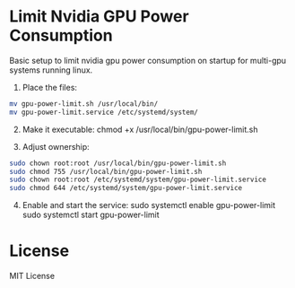 # Limit Nvidia GPU Power Consumption

Basic setup to limit nvidia gpu power consumption on startup for multi-gpu systems running linux.

1. Place the files:

```bash
mv gpu-power-limit.sh /usr/local/bin/
mv gpu-power-limit.service /etc/systemd/system/
```

2. Make it executable:
   chmod +x /usr/local/bin/gpu-power-limit.sh

3. Adjust ownership:

```bash
sudo chown root:root /usr/local/bin/gpu-power-limit.sh
sudo chmod 755 /usr/local/bin/gpu-power-limit.sh
sudo chown root:root /etc/systemd/system/gpu-power-limit.service
sudo chmod 644 /etc/systemd/system/gpu-power-limit.service
```

4. Enable and start the service:
   sudo systemctl enable gpu-power-limit
   sudo systemctl start gpu-power-limit

# License

MIT License
